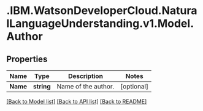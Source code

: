 # .IBM.WatsonDeveloperCloud.NaturalLanguageUnderstanding.v1.Model.Author
## Properties

Name | Type | Description | Notes
------------ | ------------- | ------------- | -------------
**Name** | **string** | Name of the author. | [optional] 

[[Back to Model list]](../README.md#documentation-for-models) [[Back to API list]](../README.md#documentation-for-api-endpoints) [[Back to README]](../README.md)

